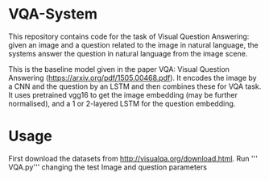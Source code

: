 # VQA-System

This repository contains code for the task of Visual Question Answering: given an image and a question related to the image in natural language, the systems answer the question in natural language from the image scene.

This is the baseline model given in the paper VQA: Visual Question Answering (https://arxiv.org/pdf/1505.00468.pdf). It encodes the image by a CNN and the question by an LSTM and then combines these for VQA task. It uses pretrained vgg16 to get the image embedding (may be further normalised), and a 1 or 2-layered LSTM for the question embedding.

# Usage
First download the datasets from http://visualqa.org/download.html. Run ''' VQA.py''' changing the test Image and question parameters
